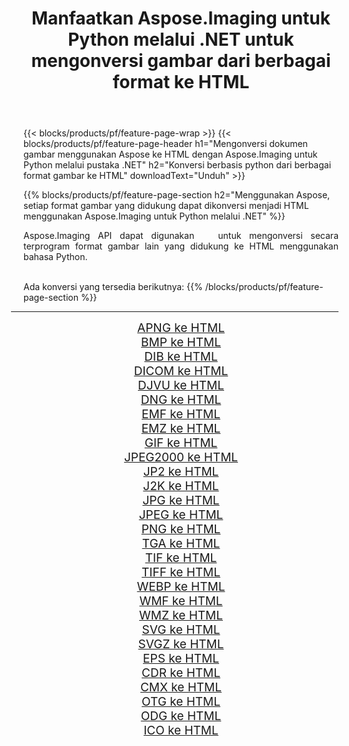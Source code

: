 ﻿---
title: Manfaatkan Aspose.Imaging untuk Python melalui .NET untuk mengonversi gambar dari berbagai format ke HTML 
weight: 3920
url: /id/python-net/conversion/to/html 
lang: id
langdirlevel: 2
locales: zh-hans,ja,it,ru,de,es,fr,nl,id,lt,pl,pt,vi,tr,ko,zh-hant,ar,hi,th,sv,cs,uk,he
description: Anda dapat menggunakan Aspose.Imaging untuk Python melalui pustaka .NET untuk mengonversi dari berbagai format ke HTML
---

{{< blocks/products/pf/feature-page-wrap >}}
{{< blocks/products/pf/feature-page-header h1="Mengonversi dokumen gambar menggunakan Aspose ke HTML dengan Aspose.Imaging untuk Python melalui pustaka .NET" h2="Konversi berbasis python dari berbagai format gambar ke HTML" downloadText="Unduh" >}}


{{% blocks/products/pf/feature-page-section  h2="Menggunakan Aspose, setiap format gambar yang didukung dapat dikonversi menjadi HTML menggunakan Aspose.Imaging untuk Python melalui .NET" %}}
<p align=justify>Aspose.Imaging API dapat digunakan   untuk mengonversi secara terprogram format gambar lain yang didukung ke HTML menggunakan bahasa Python.</p>
<br/>
Ada konversi yang tersedia berikutnya:
{{% /blocks/products/pf/feature-page-section %}}
<div class="container-fluid productfamilypage bg-gray">
    <div class="convertypes bg-gray agp-content section">
        <div class="container">
		<hr style="margin-left:-20px;"/>
		<div class="row other-converters" style="gap: 10px;font-size: 19px;text-align:center;">
		    <div class='col-md-2 other-converter remove-lp remove-rp'><a href="/imaging/id/python-net/conversion/apng-to-html" style="padding:15px;">APNG ke HTML</a></div>
<div class='col-md-2 other-converter remove-lp remove-rp'><a href="/imaging/id/python-net/conversion/bmp-to-html" style="padding:15px;">BMP ke HTML</a></div>
<div class='col-md-2 other-converter remove-lp remove-rp'><a href="/imaging/id/python-net/conversion/dib-to-html" style="padding:15px;">DIB ke HTML</a></div>
<div class='col-md-2 other-converter remove-lp remove-rp'><a href="/imaging/id/python-net/conversion/dicom-to-html" style="padding:15px;">DICOM ke HTML</a></div>
<div class='col-md-2 other-converter remove-lp remove-rp'><a href="/imaging/id/python-net/conversion/djvu-to-html" style="padding:15px;">DJVU ke HTML</a></div>
<div class='col-md-2 other-converter remove-lp remove-rp'><a href="/imaging/id/python-net/conversion/dng-to-html" style="padding:15px;">DNG ke HTML</a></div>
<div class='col-md-2 other-converter remove-lp remove-rp'><a href="/imaging/id/python-net/conversion/emf-to-html" style="padding:15px;">EMF ke HTML</a></div>
<div class='col-md-2 other-converter remove-lp remove-rp'><a href="/imaging/id/python-net/conversion/emz-to-html" style="padding:15px;">EMZ ke HTML</a></div>
<div class='col-md-2 other-converter remove-lp remove-rp'><a href="/imaging/id/python-net/conversion/gif-to-html" style="padding:15px;">GIF ke HTML</a></div>
<div class='col-md-2 other-converter remove-lp remove-rp'><a href="/imaging/id/python-net/conversion/jpeg2000-to-html" style="padding:15px;">JPEG2000 ke HTML</a></div>
<div class='col-md-2 other-converter remove-lp remove-rp'><a href="/imaging/id/python-net/conversion/jp2-to-html" style="padding:15px;">JP2 ke HTML</a></div>
<div class='col-md-2 other-converter remove-lp remove-rp'><a href="/imaging/id/python-net/conversion/j2k-to-html" style="padding:15px;">J2K ke HTML</a></div>
<div class='col-md-2 other-converter remove-lp remove-rp'><a href="/imaging/id/python-net/conversion/jpg-to-html" style="padding:15px;">JPG ke HTML</a></div>
<div class='col-md-2 other-converter remove-lp remove-rp'><a href="/imaging/id/python-net/conversion/jpeg-to-html" style="padding:15px;">JPEG ke HTML</a></div>
<div class='col-md-2 other-converter remove-lp remove-rp'><a href="/imaging/id/python-net/conversion/png-to-html" style="padding:15px;">PNG ke HTML</a></div>
<div class='col-md-2 other-converter remove-lp remove-rp'><a href="/imaging/id/python-net/conversion/tga-to-html" style="padding:15px;">TGA ke HTML</a></div>
<div class='col-md-2 other-converter remove-lp remove-rp'><a href="/imaging/id/python-net/conversion/tif-to-html" style="padding:15px;">TIF ke HTML</a></div>
<div class='col-md-2 other-converter remove-lp remove-rp'><a href="/imaging/id/python-net/conversion/tiff-to-html" style="padding:15px;">TIFF ke HTML</a></div>
<div class='col-md-2 other-converter remove-lp remove-rp'><a href="/imaging/id/python-net/conversion/webp-to-html" style="padding:15px;">WEBP ke HTML</a></div>
<div class='col-md-2 other-converter remove-lp remove-rp'><a href="/imaging/id/python-net/conversion/wmf-to-html" style="padding:15px;">WMF ke HTML</a></div>
<div class='col-md-2 other-converter remove-lp remove-rp'><a href="/imaging/id/python-net/conversion/wmz-to-html" style="padding:15px;">WMZ ke HTML</a></div>
<div class='col-md-2 other-converter remove-lp remove-rp'><a href="/imaging/id/python-net/conversion/svg-to-html" style="padding:15px;">SVG ke HTML</a></div>
<div class='col-md-2 other-converter remove-lp remove-rp'><a href="/imaging/id/python-net/conversion/svgz-to-html" style="padding:15px;">SVGZ ke HTML</a></div>
<div class='col-md-2 other-converter remove-lp remove-rp'><a href="/imaging/id/python-net/conversion/eps-to-html" style="padding:15px;">EPS ke HTML</a></div>
<div class='col-md-2 other-converter remove-lp remove-rp'><a href="/imaging/id/python-net/conversion/cdr-to-html" style="padding:15px;">CDR ke HTML</a></div>
<div class='col-md-2 other-converter remove-lp remove-rp'><a href="/imaging/id/python-net/conversion/cmx-to-html" style="padding:15px;">CMX ke HTML</a></div>
<div class='col-md-2 other-converter remove-lp remove-rp'><a href="/imaging/id/python-net/conversion/otg-to-html" style="padding:15px;">OTG ke HTML</a></div>
<div class='col-md-2 other-converter remove-lp remove-rp'><a href="/imaging/id/python-net/conversion/odg-to-html" style="padding:15px;">ODG ke HTML</a></div>
<div class='col-md-2 other-converter remove-lp remove-rp'><a href="/imaging/id/python-net/conversion/ico-to-html" style="padding:15px;">ICO ke HTML</a></div>
                </div>
        </div>
    </div>
</div>
<br/>

